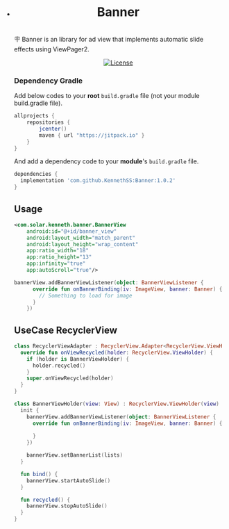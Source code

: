 - <h1 align="center">Banner</h1></br

  <p align="center">
  🪧 Banner is an library for ad view  that implements automatic slide effects using ViewPager2.
  </p>

  

  <p align="center">
    <a href="https://opensource.org/licenses/Apache-2.0"><img alt="License" src="https://img.shields.io/badge/License-Apache%202.0-blue.svg"/></a>
  </p>


  ### Dependency Gradle 

  Add below codes to your **root** `build.gradle` file (not your module build.gradle file).

  ```gradle
  allprojects {
      repositories {
          jcenter()
          maven { url "https://jitpack.io" }
      }
  }
  ```

  And add a dependency code to your **module**'s `build.gradle` file.

  ```gradle
  dependencies {
    implementation 'com.github.KennethSS:Banner:1.0.2'
  }
  ```

  

  ## Usage

  ```xml
  <com.solar.kenneth.banner.BannerView
      android:id="@+id/banner_view"
      android:layout_width="match_parent"
      android:layout_height="wrap_content"
      app:ratio_width="18"
      app:ratio_height="13"
      app:infinity="true"
      app:autoScroll="true"/>
  ```

  

  ```kotlin
  bannerView.addBannerViewListener(object: BannerViewListener {
        override fun onBannerBinding(iv: ImageView, banner: Banner) {
          // Something to load for image
        }
      })
  ```

  ## UseCase RecyclerView

  ```kotlin
  class RecyclerViewAdapter : RecyclerView.Adapter<RecyclerView.ViewHolder>() {
  	override fun onViewRecycled(holder: RecyclerView.ViewHolder) {
      if (holder is BannerViewHolder) {
        holder.recycled()
      }
      super.onViewRecycled(holder)
    }
  }
  
  class BannerViewHolder(view: View) : RecyclerView.ViewHolder(view) { 
    init {
      bannerView.addBannerViewListener(object: BannerViewListener {
        override fun onBannerBinding(iv: ImageView, banner: Banner) {
          
        }
      })
  
      bannerView.setBannerList(lists)
    }
  
    fun bind() {
      bannerView.startAutoSlide()
    }
  
    fun recycled() {
      bannerView.stopAutoSlide()
    }
  }
  
  ```

  

  

  

